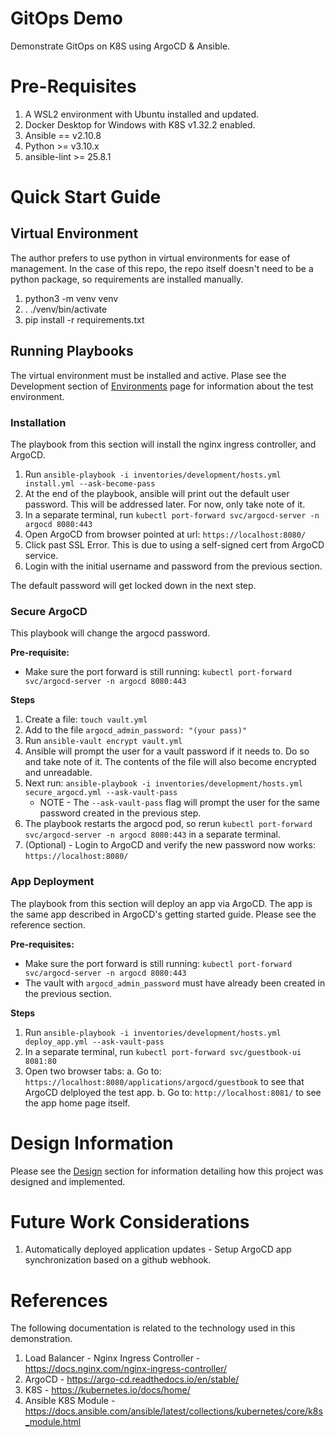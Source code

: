 # GitOps Demo

Demonstrate GitOps on K8S using ArgoCD & Ansible.

# Pre-Requisites

1. A WSL2 environment with Ubuntu installed and updated.
2. Docker Desktop for Windows with K8S v1.32.2 enabled.
3. Ansible == v2.10.8
4. Python >= v3.10.x
5. ansible-lint >= 25.8.1

# Quick Start Guide

## Virtual Environment

The author prefers to use python in virtual environments for ease of management. In the case of this repo, the repo itself
doesn't need to be a python package, so requirements are installed manually.

1. python3 -m venv venv
2. . ./venv/bin/activate
3. pip install -r requirements.txt

## Running Playbooks

The virtual environment must be installed and active. Plase see the Development section of [Environments](./doc/environment.md) page for
information about the test environment.

### Installation

The playbook from this section will install the nginx ingress controller, and ArgoCD.

1. Run `ansible-playbook -i inventories/development/hosts.yml install.yml --ask-become-pass`
2. At the end of the playbook, ansible will print out the default user password.  This will be addressed
   later.  For now, only take note of it.
3. In a separate terminal, run `kubectl port-forward svc/argocd-server -n argocd 8080:443`
4. Open ArgoCD from browser pointed at url: `https://localhost:8080/`
5. Click past SSL Error. This is due to using a self-signed cert from ArgoCD service.
6. Login with the initial username and password from the previous section.

The default password will get locked down in the next step.

### Secure ArgoCD

This playbook will change the argocd password.

**Pre-requisite:**
  - Make sure the port forward is still running: `kubectl port-forward svc/argocd-server -n argocd 8080:443`

**Steps**

1. Create a file: `touch vault.yml`
2. Add to the file `argocd_admin_password: "(your pass)"`
3. Run `ansible-vault encrypt vault.yml`
4. Ansible will prompt the user for a vault password if it needs to.  Do so and take note of it. The contents of the file will
   also become encrypted and unreadable.
5. Next run: `ansible-playbook -i inventories/development/hosts.yml secure_argocd.yml --ask-vault-pass`
   - NOTE - The `--ask-vault-pass` flag will prompt the user for the same password created in the previous step.
6. The playbook restarts the argocd pod, so rerun `kubectl port-forward svc/argocd-server -n argocd 8080:443` in a separate terminal.
7. (Optional) - Login to ArgoCD and verify the new password now works: `https://localhost:8080/`

### App Deployment

The playbook from this section will deploy an app via ArgoCD.  The app is the same app described in ArgoCD's getting
started guide.  Please see the reference section.

**Pre-requisites:**
   - Make sure the port forward is still running: `kubectl port-forward svc/argocd-server -n argocd 8080:443`
   - The vault with `argocd_admin_password` must have already been created in the previous section.

**Steps**

1. Run `ansible-playbook -i inventories/development/hosts.yml deploy_app.yml --ask-vault-pass`
2. In a separate terminal, run `kubectl port-forward svc/guestbook-ui 8081:80`
3. Open two browser tabs:
  a. Go to: `https://localhost:8080/applications/argocd/guestbook` to see that ArgoCD delployed the test app.
  b. Go to: `http://localhost:8081/` to see the app home page itself.

# Design Information

Please see the [Design](./doc/design.md) section for information detailing how this project was designed and implemented.

# Future Work Considerations

1. Automatically deployed application updates - Setup ArgoCD app synchronization based on a github webhook.

# References

The following documentation is related to the technology used in this demonstration.

1. Load Balancer - Nginx Ingress Controller - https://docs.nginx.com/nginx-ingress-controller/
2. ArgoCD - https://argo-cd.readthedocs.io/en/stable/
3. K8S - https://kubernetes.io/docs/home/
4. Ansible K8S Module - https://docs.ansible.com/ansible/latest/collections/kubernetes/core/k8s_module.html
